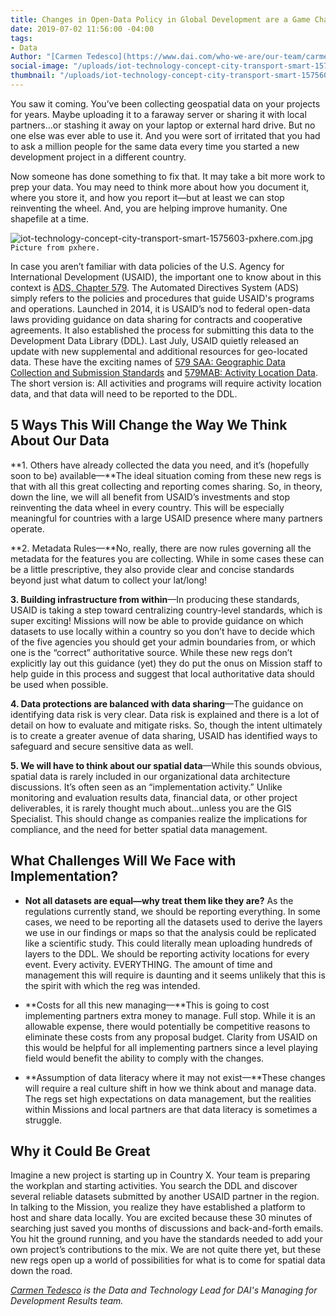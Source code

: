 ```yaml
---
title: Changes in Open-Data Policy in Global Development are a Game Changer
date: 2019-07-02 11:56:00 -04:00
tags:
- Data
Author: "[Carmen Tedesco](https://www.dai.com/who-we-are/our-team/carmen-tedesco)"
social-image: "/uploads/iot-technology-concept-city-transport-smart-1575603-pxhere.com.jpg"
thumbnail: "/uploads/iot-technology-concept-city-transport-smart-1575603-pxhere.com.jpg"
---
```


You saw it coming. You’ve been collecting geospatial data on your projects for years. Maybe uploading it to a faraway server or sharing it with local partners…or stashing it away on your laptop or external hard drive. But no one else was ever able to use it. And you were sort of irritated that you had to ask a million people for the same data every time you started a new development project in a different country.

<!--more-->

Now someone has done something to fix that. It may take a bit more work to prep your data. You may need to think more about how you document it, where you store it, and how you report it—but at least we can stop reinventing the wheel. And, you are helping improve humanity. One shapefile at a time.

![iot-technology-concept-city-transport-smart-1575603-pxhere.com.jpg](/uploads/iot-technology-concept-city-transport-smart-1575603-pxhere.com.jpg)`Picture from pxhere.`

In case you aren’t familiar with data policies of the U.S. Agency for International Development (USAID), the important one to know about in this context is [ADS, Chapter 579](https://www.usaid.gov/ads/policy/500/579). The Automated Directives System (ADS) simply refers to the policies and procedures that guide USAID's programs and operations. Launched in 2014, it is USAID’s nod to federal open-data laws providing guidance on data sharing for contracts and cooperative agreements. It also established the process for submitting this data to the Development Data Library (DDL). Last July, USAID quietly released an update with new supplemental and additional resources for geo-located data. These have the exciting names of [579 SAA: Geographic Data Collection and Submission Standards](https://www.usaid.gov/sites/default/files/documents/15396/579saa.pdf) and [579MAB: Activity Location Data](https://www.usaid.gov/sites/default/files/documents/15396/579mab.pdf). The short version is: All activities and programs will require activity location data, and that data will need to be reported to the DDL.

## 5 Ways This Will Change the Way We Think About Our Data

**1. Others have already collected the data you need, and it’s (hopefully soon to be) available—**The ideal situation coming from these new regs is that with all this great collecting and reporting comes sharing. So, in theory, down the line, we will all benefit from USAID’s investments and stop reinventing the data wheel in every country. This will be especially meaningful for countries with a large USAID presence where many partners operate.

**2. Metadata Rules—**No, really, there are now rules governing all the metadata for the features you are collecting. While in some cases these can be a little prescriptive, they also provide clear and concise standards beyond just what datum to collect your lat/long!

**3. Building infrastructure from within**—In producing these standards, USAID is taking a step toward centralizing country-level standards, which is super exciting! Missions will now be able to provide guidance on which datasets to use locally within a country so you don’t have to decide which of the five agencies you should get your admin boundaries from, or which one is the “correct” authoritative source. While these new regs don’t explicitly lay out this guidance (yet) they do put the onus on Mission staff to help guide in this process and suggest that local authoritative data should be used when possible.

**4. Data protections are balanced with data sharing**—The guidance on identifying data risk is very clear. Data risk is explained and there is a lot of detail on how to evaluate and mitigate risks. So, though the intent ultimately is to create a greater avenue of data sharing, USAID has identified ways to safeguard and secure sensitive data as well.

**5. We will have to think about our spatial data**—While this sounds obvious, spatial data is rarely included in our organizational data architecture discussions. It’s often seen as an “implementation activity.” Unlike monitoring and evaluation results data, financial data, or other project deliverables, it is rarely thought much about…unless you are the GIS Specialist. This should change as companies realize the implications for compliance, and the need for better spatial data management.

## What Challenges Will We Face with Implementation?

* **Not all datasets are equal—why treat them like they are?** As the regulations currently stand, we should be reporting everything. In some cases, we need to be reporting all the datasets used to derive the layers we use in our findings or maps so that the analysis could be replicated like a scientific study. This could literally mean uploading hundreds of layers to the DDL. We should be reporting activity locations for every event. Every activity. EVERYTHING. The amount of time and management this will require is daunting and it seems unlikely that this is the spirit with which the reg was intended.


* **Costs for all this new managing—**This is going to cost implementing partners extra money to manage. Full stop. While it is an allowable expense, there would potentially be competitive reasons to eliminate these costs from any proposal budget. Clarity from USAID on this would be helpful for all implementing partners since a level playing field would benefit the ability to comply with the changes.

* **Assumption of data literacy where it may not exist—**These changes will require a real culture shift in how we think about and manage data. The regs set high expectations on data management, but the realities within Missions and local partners are that data literacy is sometimes a struggle.

## Why it Could Be Great

Imagine a new project is starting up in Country X. Your team is preparing the workplan and starting activities. You search the DDL and discover several reliable datasets submitted by another USAID partner in the region. In talking to the Mission, you realize they have established a platform to host and share data locally. You are excited because these 30 minutes of searching just saved you months of discussions and back-and-forth emails. You hit the ground running, and you have the standards needed to add your own project’s contributions to the mix. We are not quite there yet, but these new regs open up a world of possibilities for what is to come for spatial data down the road.

*[Carmen Tedesco](https://www.dai.com/who-we-are/our-team/carmen-tedesco) is the Data and Technology Lead for DAI's Managing for Development Results team.*